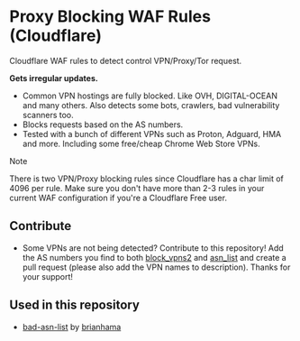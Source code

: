 # Proxy Blocking WAF Rules (Cloudflare)
Cloudflare WAF rules to detect control VPN/Proxy/Tor request.

**Gets irregular updates.**
 
- Common VPN hostings are fully blocked. Like OVH, DIGITAL-OCEAN and many others. Also detects some bots, crawlers, bad vulnerability scanners too.
- Blocks requests based on the AS numbers.
- Tested with a bunch of different VPNs such as Proton, Adguard, HMA and more. Including some free/cheap Chrome Web Store VPNs.

> [!NOTE]
> There is two VPN/Proxy blocking rules since Cloudflare has a char limit of 4096 per rule. Make sure you don't have more than 2-3 rules in your current WAF configuration if you're a Cloudflare Free user.

## Contribute
- Some VPNs are not being detected? Contribute to this repository! Add the AS numbers you find to both [block_vpns2](/block_vpns2) and [asn_list](/asn_list) and create a pull request (please also add the VPN names to description). Thanks for your support!

## Used in this repository

- [bad-asn-list](https://github.com/brianhama/bad-asn-list/) by [brianhama](https://github.com/brianhama/)
